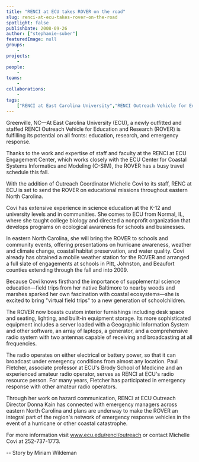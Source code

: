 ```yaml
---
title: "RENCI at ECU takes ROVER on the road"
slug: renci-at-ecu-takes-rover-on-the-road
spotlight: false
publishDate: 2008-09-26
author: ["stephanie-suber"]
featuredImage: null
groups:
    - 
projects:
    - 
people:
    - 
teams: 
    - 
collaborations:
    - 
tags:
    ["RENCI at East Carolina University","RENCI Outreach Vehicle for Education and Research (ROVER)"]
---
```

Greenville, NC—At East Carolina University (ECU), a newly outfitted and staffed RENCI Outreach Vehicle for Education and Research (ROVER) is fulfilling its potential on all fronts: education, research, and emergency response. 

Thanks to the work and expertise of staff and faculty at the RENCI at ECU Engagement Center, which works closely with the ECU Center for Coastal Systems Informatics and Modeling (C-SIM), the ROVER has a busy travel schedule this fall.

With the addition of Outreach Coordinator Michelle Covi to its staff, RENC at ECU is set to send the ROVER on educational missions throughout eastern North Carolina.

Covi has extensive experience in science education at the K-12 and university levels and in communities. She comes to ECU from Normal, IL, where she taught college biology and directed a nonprofit organization that develops programs on ecological awareness for schools and businesses.

In eastern North Carolina, she will bring the ROVER to schools and community events, offering presentations on hurricane awareness, weather and climate change, coastal habitat preservation, and water quality. Covi already has obtained a mobile weather station for the ROVER and arranged a full slate of engagements at schools in Pitt, Johnston, and Beaufort counties extending through the fall and into 2009.

Because Covi knows firsthand the importance of supplemental science education—field trips from her native Baltimore to nearby woods and marshes sparked her own fascination with coastal ecosystems—she is excited to bring "virtual field trips" to a new generation of schoolchildren.

The ROVER now boasts custom interior furnishings including desk space and seating, lighting, and built-in equipment storage. Its more sophisticated equipment includes a server loaded with a Geographic Information System and other software, an array of laptops, a generator, and a comprehensive radio system with two antennas capable of receiving and broadcasting at all frequencies.

The radio operates on either electrical or battery power, so that it can broadcast under emergency conditions from almost any location. Paul Fletcher, associate professor at ECU's Brody School of Medicine and an experienced amateur radio operator, serves as RENCI at ECU's radio resource person. For many years, Fletcher has participated in emergency response with other amateur radio operators.

Through her work on hazard communication, RENCI at ECU Outreach Director Donna Kain has connected with emergency managers across eastern North Carolina and plans are underway to make the ROVER an integral part of the region's network of emergency response vehicles in the event of a hurricane or other coastal catastrophe.

For more information visit <a href="http://www.ecu.edu/renci/outreach" target="_blank">www.ecu.edu/renci/outreach</a> or contact Michelle Covi at 252-737-1773.

-- Story by Miriam Wildeman
